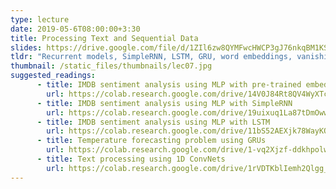 ```yaml
---
type: lecture
date: 2019-05-6T08:00:00+3:30
title: Processing Text and Sequential Data
slides: https://drive.google.com/file/d/1ZIl6zw8QYMFwcHWCP3gJ76nkqBM1KSC3/view
tldr: "Recurrent models, SimpleRNN, LSTM, GRU, word embeddings, vanishing gradient problem, attention mechanism, and ID ConvNets"
thumbnail: /static_files/thumbnails/lec07.jpg
suggested_readings: 
      - title: IMDB sentiment analysis using MLP with pre-trained embeddings
        url: https://colab.research.google.com/drive/14V0J84Rt8QV4WyXTcuKoGA9kGaXm3dCl
      - title: IMDB sentiment analysis using MLP with SimpleRNN
        url: https://colab.research.google.com/drive/19uixuq1La87tDmOww4eeYvU-zFRIOZOB
      - title: IMDB sentiment analysis using MLP with LSTM
        url: https://colab.research.google.com/drive/11bS52AEXjk78WayKOV92adMq0J9HzM0k
      - title: Temperature forecasting problem using GRUs
        url: https://colab.research.google.com/drive/1-vq2Xjzf-ddkhpolws3mzjDnvkBHv-4R
      - title: Text processing using 1D ConvNets
        url: https://colab.research.google.com/drive/1rVDTKblIemh2Qlgg_ApCsAwjHG4n43E_
---
```

